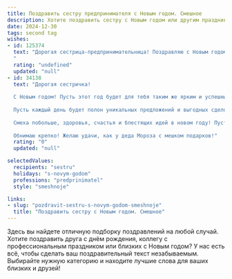 ```yaml
---
title: Поздравить сестру предпринимателя с Новым годом. Смешное
description: Хотите поздравить сестру с Новым годом или другим праздником? Наш ИИ создаст незабываемое поздравление, а вы обязательно выделитесь среди других.  
date: 2024-12-30
tags: second tag
wishes:
- id: 125374
  text: "Дорогая сестрица-предпринимательница! Поздравляю с Новым годом! Желаю, чтобы в новом году твои дела шли в гору, как курс биткоина (ну, или хотя бы как цена на гречку перед праздниками). Пусть конкуренты дремлют, клиенты радуют, а касса звенит так громко, что соседи будут жаловаться на шум, но только от зависти!  С Новым годом! Пусть он будет таким же успешным и зажигательным, как ты сама!
  "
  rating: "undefined"
  updated: "null"
- id: 34138
  text: "Дорогая сестричка!
  
  С Новым годом! Пусть этот год будет для тебя таким же ярким и успешным, как твои бизнес-идеи (и пусть они не идут в минус!). Желаю, чтобы все твои конкуренты за тобой только следили, ведь ты — настоящая звезда предпринимательства!
  
  Пусть каждый день будет полон уникальных предложений и выгодных сделок, а утренние чашки кофе превращаются в миллиардные контракты. И не забывай: даже в суете дел, порадуй себя пусть маленькими, но дорогими подарками, ведь каждый предприниматель знает — сначала инвестируем в себя!
  
  Смеха побольше, здоровья, счастья и блестящих идей в новом году! Пусть оливье никогда не длятся дольше, чем твои презентации, а шампанское всегда шипит так же громко, как твои победы в карьере!
  
  Обнимаю крепко! Желаю удачи, как у деда Мороза с мешком подарков!"
  rating: "0"
  updated: "null"

selectedValues:
  recipients: "sestru"
  holidays: "s-novym-godom"
  professions: "predprinimatel"
  style: "smeshnoje"

links:
- slug: "pozdravit-sestru-s-novym-godom-smeshnoje"
  title: "Поздравить сестру с Новым годом. Смешное"
---
```


Здесь вы найдете отличную подборку поздравлений на любой случай. 
Хотите поздравить друга с днём рождения, коллегу с профессиональным праздником или близких с Новым годом? У нас есть всё, чтобы сделать ваш поздравительный текст незабываемым. Выбирайте нужную категорию и находите лучшие слова для ваших близких и друзей!
